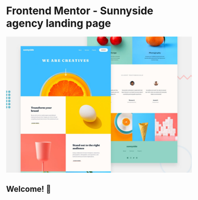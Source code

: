# Frontend Mentor - Sunnyside agency landing page

![Design preview for the Sunnyside agency landing page coding challenge](/public/design/desktop-preview.jpg)

## Welcome! 👋
